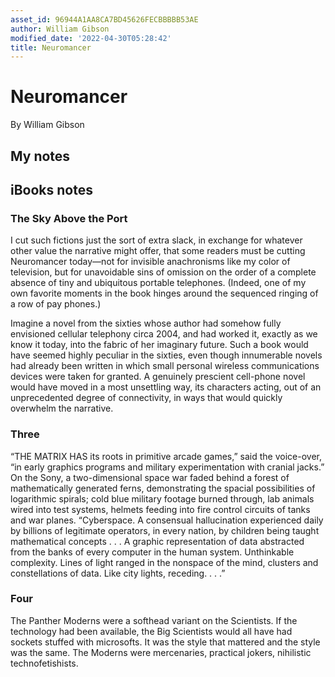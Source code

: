```yaml
---
asset_id: 96944A1AA8CA7BD45626FECBBBBB53AE
author: William Gibson
modified_date: '2022-04-30T05:28:42'
title: Neuromancer
---
```


# Neuromancer

By William Gibson

## My notes <a name="my_notes_dont_delete"></a>



## iBooks notes <a name="ibooks_notes_dont_delete"></a>


### The Sky Above the Port

I cut such fictions just the sort of extra slack, in exchange for whatever other value the narrative might offer, that some readers must be cutting Neuromancer today—not for invisible anachronisms like my color of television, but for unavoidable sins of omission on the order of a complete absence of tiny and ubiquitous portable telephones. (Indeed, one of my own favorite moments in the book hinges around the sequenced ringing of a row of pay phones.)

Imagine a novel from the sixties whose author had somehow fully envisioned cellular telephony circa 2004, and had worked it, exactly as we know it today, into the fabric of her imaginary future. Such a book would have seemed highly peculiar in the sixties, even though innumerable novels had already been written in which small personal wireless communications devices were taken for granted. A genuinely prescient cell-phone novel would have moved in a most unsettling way, its characters acting, out of an unprecedented degree of connectivity, in ways that would quickly overwhelm the narrative.

### Three

“THE MATRIX HAS its roots in primitive arcade games,” said the voice-over, “in early graphics programs and military experimentation with cranial jacks.” On the Sony, a two-dimensional space war faded behind a forest of mathematically generated ferns, demonstrating the spacial possibilities of logarithmic spirals; cold blue military footage burned through, lab animals wired into test systems, helmets feeding into fire control circuits of tanks and war planes. “Cyberspace. A consensual hallucination experienced daily by billions of legitimate operators, in every nation, by children being taught mathematical concepts . . . A graphic representation of data abstracted from the banks of every computer in the human system. Unthinkable complexity. Lines of light ranged in the nonspace of the mind, clusters and constellations of data. Like city lights, receding. . . .”

### Four

The Panther Moderns were a softhead variant on the Scientists. If the technology had been available, the Big Scientists would all have had sockets stuffed with microsofts. It was the style that mattered and the style was the same. The Moderns were mercenaries, practical jokers, nihilistic technofetishists.